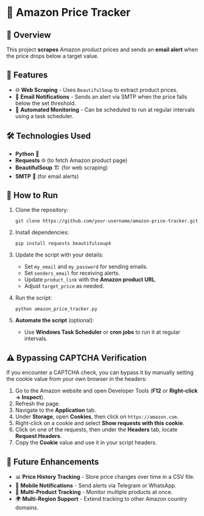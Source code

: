 # 🛒 Amazon Price Tracker  

## 📌 Overview  
This project **scrapes** Amazon product prices and sends an **email alert** when the price drops below a target value.  

## 🚀 Features  
- 🌐 **Web Scraping** - Uses `BeautifulSoup` to extract product prices.  
- 📩 **Email Notifications** - Sends an alert via SMTP when the price falls below the set threshold.  
- 🔄 **Automated Monitoring** - Can be scheduled to run at regular intervals using a task scheduler.  

## 🛠️ Technologies Used  
- **Python** 🐍  
- **Requests** 🌐 (to fetch Amazon product page)  
- **BeautifulSoup** 🏗️ (for web scraping)  
- **SMTP** 📧 (for email alerts)  

## 📜 How to Run  
1. Clone the repository:  
   ```
   git clone https://github.com/your-username/amazon-price-tracker.git
   ```
2. Install dependencies:  
   ```
   pip install requests beautifulsoup4
   ```
3. Update the script with your details:  
   - Set `my_email` and `my_password` for sending emails.  
   - Set `senders_email` for receiving alerts.  
   - Update `product_link` with the **Amazon product URL**.  
   - Adjust `target_price` as needed.  

4. Run the script:  
   ```
   python amazon_price_tracker.py
   ```
5. **Automate the script** (optional):  
   - Use **Windows Task Scheduler** or **cron jobs** to run it at regular intervals.  

## ⚠️ Bypassing CAPTCHA Verification  
If you encounter a CAPTCHA check, you can bypass it by manually setting the cookie value from your own browser in the headers:

1. Go to the Amazon website and open Developer Tools (**F12** or **Right-click → Inspect**).
2. Refresh the page.
3. Navigate to the **Application** tab.
4. Under **Storage**, open **Cookies**, then click on `https://amazon.com`.
5. Right-click on a cookie and select **Show requests with this cookie**.
6. Click on one of the requests, then under the **Headers** tab, locate **Request Headers**.
7. Copy the **Cookie** value and use it in your script headers.
   
## 🎯 Future Enhancements  
- 📊 **Price History Tracking** - Store price changes over time in a CSV file.  
- 📱 **Mobile Notifications** - Send alerts via Telegram or WhatsApp.  
- 🔄 **Multi-Product Tracking** - Monitor multiple products at once.  
- 🌍 **Multi-Region Support** - Extend tracking to other Amazon country domains.  
